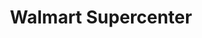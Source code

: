 ---
title: "Walmart Supercenter"
url: /norman/walmart-supercenter-north-interstate-drive/
shop: supermarket
---